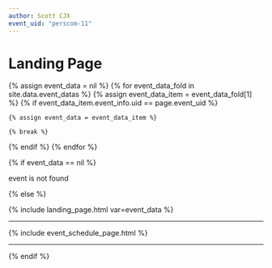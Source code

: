 ```yaml
---
author: Scott CJX
event_uid: "perscom-11"
---
```


# Landing Page

{% assign event_data = nil %}
{% for event_data_fold in site.data.event_datas %}
  {% assign event_data_item = event_data_fold[1] %}
  {% if event_data_item.event_info.uid == page.event_uid %}

    {% assign event_data = event_data_item %}
    
    {% break %}
  {% endif %}
{% endfor %}  

{% if event_data == nil %}

  <!-- event 404 -->

  event is not found

{% else %}

{% include landing_page.html var=event_data %}

<hr>

{% include event_schedule_page.html %}

<hr>

{% endif %}
